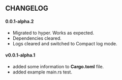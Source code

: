 ## CHANGELOG

#### 0.0.1-alpha.2
* Migrated to hyper. Works as expected.
* Dependencies cleared.
* Logs cleared and switched to Compact log mode.
#### v0.0.1-alpha.1
* added some information to **Cargo.toml** file.
* added example main.rs test.
